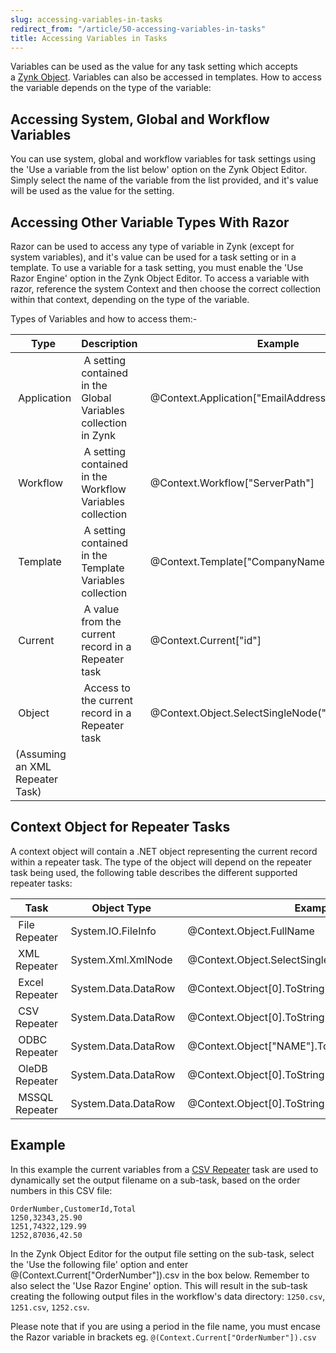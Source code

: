 ```yaml
---
slug: accessing-variables-in-tasks
redirect_from: "/article/50-accessing-variables-in-tasks"
title: Accessing Variables in Tasks
---
```

Variables can be used as the value for any task setting which accepts a [Zynk Object](zynk-objects). Variables can also be accessed in templates. How to access the variable depends on the type of the variable:

## Accessing System, Global and Workflow Variables
You can use system, global and workflow variables for task settings using the 'Use a variable from the list below' option on the Zynk Object Editor. Simply select the name of the variable from the list provided, and it's value will be used as the value for the setting.

## Accessing Other Variable Types With Razor
Razor can be used to access any type of variable in Zynk (except for system variables), and it's value can be used for a task setting or in a template. To use a variable for a task setting, you must enable the 'Use Razor Engine' option in the Zynk Object Editor. To access a variable with razor, reference the system Context and then choose the correct collection within that context, depending on the type of the variable.

Types of Variables and how to access them:-

| Type | Description | Example |
| --- | --- | --- |
| 	 Application | 	 A setting contained in the Global Variables collection in Zynk | 	 @Context.Application["EmailAddress"] |
| 	 Workflow | 	 A setting contained in the Workflow Variables collection | 	 @Context.Workflow["ServerPath"] |
| 	 Template | 	 A setting contained in the Template Variables collection | 	 @Context.Template["CompanyName"] |
| 	 Current | 	 A value from the current record in a Repeater task     | 	 @Context.Current["id"]                      |
| 	 Object | 	 Access to the current record in a Repeater task | 	 @Context.Object.SelectSingleNode("Name").InnerText	  
	(Assuming an XML Repeater Task) |

## Context Object for Repeater Tasks
A context object will contain a .NET object representing the current record within a repeater task. The type of the object will depend on the repeater task being used, the following table describes the different supported repeater tasks:

| Task | Object Type | Example | Documentation |
| --- | --- | --- | --- |
| 	 File Repeater | 	 System.IO.FileInfo | 	 @Context.Object.FullName | 	 	[MSDN Documentation](http://msdn.microsoft.com/en-us/library/system.io.fileinfo.aspx) |
| 	 XML Repeater | 	 System.Xml.XmlNode | 	 @Context.Object.SelectSingleNode("Name").InnerText | 	 	[MSDN Documentation](http://msdn.microsoft.com/en-us/library/system.xml.xmlnode.aspx) |
| 	 Excel Repeater | 	 System.Data.DataRow | 	 @Context.Object[0].ToString() | 	 	[MSDN Documentation](http://msdn.microsoft.com/en-us/library/system.data.datarow.aspx) |
| 	 CSV Repeater | 	 System.Data.DataRow | 	 @Context.Object[0].ToString() | 	 	[MSDN Documentation](http://msdn.microsoft.com/en-us/library/system.data.datarow.aspx) |
| 	 ODBC Repeater | 	 System.Data.DataRow | 	 @Context.Object["NAME"].ToString() | 	 	[MSDN Documentation](http://msdn.microsoft.com/en-us/library/system.data.datarow.aspx) |
| 	 OleDB Repeater | 	 System.Data.DataRow | 	 @Context.Object[0].ToString() | 	 	[MSDN Documentation](http://msdn.microsoft.com/en-us/library/system.data.datarow.aspx) |
| 	 MSSQL Repeater | 	 System.Data.DataRow | 	 @Context.Object[0].ToString() | 	 	[MSDN Documentation](http://msdn.microsoft.com/en-us/library/system.data.datarow.aspx) |

## Example
In this example the current variables from a [CSV Repeater](csv-repeater) task are used to dynamically set the output filename on a sub-task, based on the order numbers in this CSV file:

```csv
OrderNumber,CustomerId,Total 
1250,32343,25.90 
1251,74322,129.99 
1252,87036,42.50
```

In the Zynk Object Editor for the output file setting on the sub-task, select the 'Use the following file' option and enter @(Context.Current["OrderNumber"]).csv in the box below. Remember to also select the 'Use Razor Engine' option. This will result in the sub-task creating the following output files in the workflow's data directory: `1250.csv`, `1251.csv`, `1252.csv`.

Please note that if you are using a period in the file name, you must encase the Razor variable in brackets eg. `@(Context.Current["OrderNumber"]).csv`
